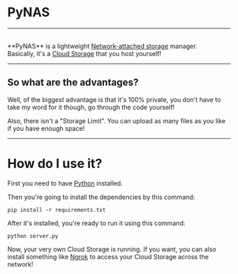 # PyNAS
---
<br>
**PyNAS** is a lightweight <a href="https://en.wikipedia.org/wiki/Network-attached_storage">Network-attached storage</a> manager.
<br>
Basically, it's a <a href="https://en.wikipedia.org/wiki/Cloud_storage">Cloud Storage</a> that you host yourself!

---

## So what are the advantages?
Well, of the biggest advantage is that it's 100% private, you don't have to take my word for it though, go through the code yourself!

Also, there isn't a "Storage Limit". You can upload as many files as you like if you have enough space!

---

# How do I use it?
First you need to have <a href="https://python.org">Python</a> installed.

Then you're going to install the dependencies by this command:
```
pip install -r requirements.txt
```

After it's installed, you're ready to run it using this command:

```
python server.py
```

Now, your very own Cloud Storage is running. If you want, you can also install something like <a href="https://ngrok.com">Ngrok</a> to access your Cloud Storage across the network!
